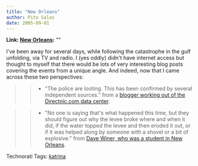 ```yaml
---
title: "New Orleans"
author: Pito Salas
date: 2005-09-01
---
```


**Link: [New Orleans](None):** ""

I've been away for several days, while following the catastrophe in the gulf
unfolding, via TV and radio. I (yes oddly) didn't have internet access but
thought to myself that there would be lots of very interesting blog posts
covering the events from a unique angle. And indeed, now that I came across
these two perspectives:

>>

>>   * "The police are looting. This has been confirmed by several independent
sources." from a [blogger working out of the Directnic.com data
center](<http://www.livejournal.com/users/interdictor/>).

>>   * "No one is saying that's what happened this time, but they should
figure out why the levee broke where and when it did, if the water topped the
levee and then eroded it out, or if it was helped along by someone with a
shovel or a bit of explosive." from [Dave Winer, who was a student in New
Orleans](<http://archive.scripting.com/2005/08/31#When:8:39:53PM>).

>>

Technorati Tags: [katrina](<http://www.technorati.com/tag/katrina>)


